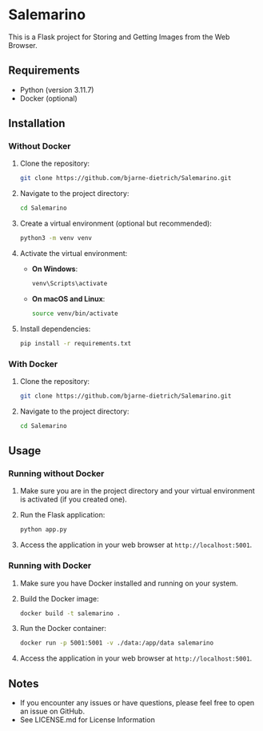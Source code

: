 # Salemarino

This is a Flask project for Storing and Getting Images from the Web Browser.

## Requirements

- Python (version 3.11.7)
- Docker (optional)

## Installation

### Without Docker

1. Clone the repository:

    ```bash
    git clone https://github.com/bjarne-dietrich/Salemarino.git
    ```

2. Navigate to the project directory:

    ```bash
    cd Salemarino
    ```

3. Create a virtual environment (optional but recommended):

    ```bash
    python3 -m venv venv
    ```

4. Activate the virtual environment:

    - **On Windows**:

        ```bash
        venv\Scripts\activate
        ```

    - **On macOS and Linux**:

        ```bash
        source venv/bin/activate
        ```

5. Install dependencies:

    ```bash
    pip install -r requirements.txt
    ```

### With Docker

1. Clone the repository:

    ```bash
    git clone https://github.com/bjarne-dietrich/Salemarino.git
    ```

2. Navigate to the project directory:

    ```bash
    cd Salemarino
    ```

## Usage

### Running without Docker

1. Make sure you are in the project directory and your virtual environment is activated (if you created one).

2. Run the Flask application:

    ```bash
    python app.py
    ```

3. Access the application in your web browser at `http://localhost:5001`.

### Running with Docker

1. Make sure you have Docker installed and running on your system.

2. Build the Docker image:

    ```bash
    docker build -t salemarino .
    ```

3. Run the Docker container:

    ```bash
    docker run -p 5001:5001 -v ./data:/app/data salemarino
    ```

4. Access the application in your web browser at `http://localhost:5001`.

## Notes

- If you encounter any issues or have questions, please feel free to open an issue on GitHub.
- See LICENSE.md for License Information
